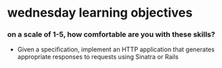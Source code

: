 # wednesday learning objectives

### on a scale of 1-5, how comfortable are you with these skills?
- Given a specification, implement an HTTP application that generates appropriate responses to requests using Sinatra or Rails